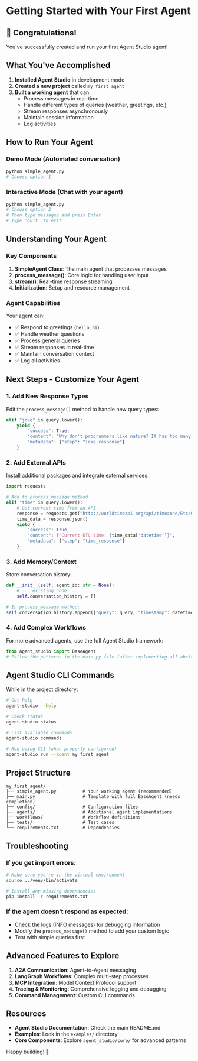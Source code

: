 # Getting Started with Your First Agent

## 🎉 Congratulations!
You've successfully created and run your first Agent Studio agent!

## What You've Accomplished

1. **Installed Agent Studio** in development mode
2. **Created a new project** called `my_first_agent`
3. **Built a working agent** that can:
   - Process messages in real-time
   - Handle different types of queries (weather, greetings, etc.)
   - Stream responses asynchronously
   - Maintain session information
   - Log activities

## How to Run Your Agent

### Demo Mode (Automated conversation)
```bash
python simple_agent.py
# Choose option 1
```

### Interactive Mode (Chat with your agent)
```bash
python simple_agent.py
# Choose option 2
# Then type messages and press Enter
# Type 'quit' to exit
```

## Understanding Your Agent

### Key Components

1. **SimpleAgent Class**: The main agent that processes messages
2. **process_message()**: Core logic for handling user input
3. **stream()**: Real-time response streaming
4. **Initialization**: Setup and resource management

### Agent Capabilities

Your agent can:
- ✅ Respond to greetings (`hello`, `hi`)
- ✅ Handle weather questions
- ✅ Process general queries
- ✅ Stream responses in real-time
- ✅ Maintain conversation context
- ✅ Log all activities

## Next Steps - Customize Your Agent

### 1. Add New Response Types
Edit the `process_message()` method to handle new query types:

```python
elif "joke" in query.lower():
    yield {
        "success": True,
        "content": "Why don't programmers like nature? It has too many bugs!",
        "metadata": {"step": "joke_response"}
    }
```

### 2. Add External APIs
Install additional packages and integrate external services:

```python
import requests

# Add to process_message method
elif "time" in query.lower():
    # Get current time from an API
    response = requests.get("http://worldtimeapi.org/api/timezone/Etc/UTC")
    time_data = response.json()
    yield {
        "success": True,
        "content": f"Current UTC time: {time_data['datetime']}",
        "metadata": {"step": "time_response"}
    }
```

### 3. Add Memory/Context
Store conversation history:

```python
def __init__(self, agent_id: str = None):
    # ... existing code ...
    self.conversation_history = []

# In process_message method:
self.conversation_history.append({"query": query, "timestamp": datetime.now()})
```

### 4. Add Complex Workflows
For more advanced agents, use the full Agent Studio framework:

```python
from agent_studio import BaseAgent
# Follow the patterns in the main.py file (after implementing all abstract methods)
```

## Agent Studio CLI Commands

While in the project directory:

```bash
# Get help
agent-studio --help

# Check status
agent-studio status

# List available commands
agent-studio commands

# Run using CLI (when properly configured)
agent-studio run --agent my_first_agent
```

## Project Structure

```
my_first_agent/
├── simple_agent.py          # Your working agent (recommended)
├── main.py                  # Template with full BaseAgent (needs completion)
├── config/                  # Configuration files
├── agents/                  # Additional agent implementations
├── workflows/               # Workflow definitions
├── tests/                   # Test cases
└── requirements.txt         # Dependencies
```

## Troubleshooting

### If you get import errors:
```bash
# Make sure you're in the virtual environment
source ../venv/bin/activate

# Install any missing dependencies
pip install -r requirements.txt
```

### If the agent doesn't respond as expected:
- Check the logs (INFO messages) for debugging information
- Modify the `process_message()` method to add your custom logic
- Test with simple queries first

## Advanced Features to Explore

1. **A2A Communication**: Agent-to-Agent messaging
2. **LangGraph Workflows**: Complex multi-step processes
3. **MCP Integration**: Model Context Protocol support
4. **Tracing & Monitoring**: Comprehensive logging and debugging
5. **Command Management**: Custom CLI commands

## Resources

- **Agent Studio Documentation**: Check the main README.md
- **Examples**: Look in the `examples/` directory
- **Core Components**: Explore `agent_studio/core/` for advanced patterns

Happy building! 🚀
